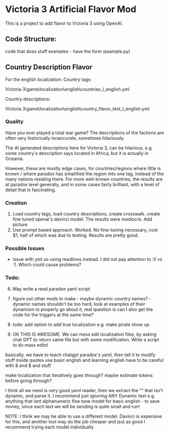 # Victoria 3 Artificial Flavor Mod

This is a project to add flavor to Victoria 3 using OpenAI.

## Code Structure:
code that does stuff
examples - have the form (example.py)

## Country Description Flavor
For the english localization:
Country tags:

Victoria 3\game\localization\english\countries_l_english.yml

Country descriptions:

Victoria 3\game\localization\english\country_flavor_text_l_english.yml

### Quality
Have you ever played a total war game? The descriptions of the factions are often very historically innaccurate, sometimes hilariously.

The AI generated descriptions here for Victoria 3, can be hilarious, e.g. some country's description says located in Africa, but it is actually in Oceania.

However, these are mostly edge cases, for countries/regions where little is known / where paradox has simplified the region into one tag, instead of the many nations
residing there. For more well-known countries, the results are at paradox level generally, and in some cases fairly brilliant, with a level of detail that is fascinating.


### Creation 
1. Load country tags, load country descriptions, create crosswalk. create fine tuned openai's davinci model. The results were mediocre. Add picture
2. Use prompt based approach. Worked. No fine-tuning necessary, cost $1, half of which was due to testing. Results are pretty good.

### Possible Issues
* issue with yml so using readlines instead. I did not pay attention to :0 vs :1. Which could cause problems?


### Todo:
6. May write a read paradox yaml script
5. figure out other mods to make - maybe dynamic country names? - dynamic names shouldn't be too hard, look at examples of their dynamism to properly go about it,
real question is can I also get the code for the triggers at the same time?

7. todo: add option to add true localization e.g. make pirate show up

8. OK THIS IS AWESOME. We can mess edit localization files, by asking chat GPT to return same file but with some modification.
Write a script to do mass edits!

basically, we have to teach chatgpt paradox's yaml, then tell it to modify stuff inside quotes
use basic english and learning english
have to be careful with & and $ and stuff

make localization that iteratively goes through?
maybe estimate tokens before going through?

I think all we need is very good yaml reader, then we extract the "" that isn't dynamic, and parse it. I recommend just ignoring ANY Dynamic text e.g. anything that isnt alphanumeric
fine tune model for basic english - to save money, since each text we will be sending is quite small
and run!

NOTE: I think we may be able to use a different model. Davinci is expensive for this, and another tool may do the job cheaper and jsut as good
I recommend trying each model individually